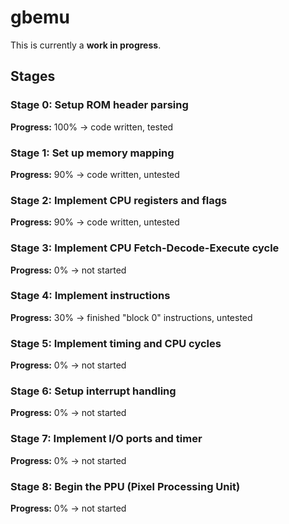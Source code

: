 # gbemu

This is currently a **work in progress**.

## Stages

### Stage 0: Setup ROM header parsing
**Progress:** 100% -> code written, tested

### Stage 1: Set up memory mapping
**Progress:** 90% -> code written, untested

### Stage 2: Implement CPU registers and flags
**Progress:** 90% -> code written, untested

### Stage 3: Implement CPU Fetch-Decode-Execute cycle
**Progress:** 0% -> not started

### Stage 4: Implement instructions
**Progress:** 30% -> finished "block 0" instructions, untested

### Stage 5: Implement timing and CPU cycles
**Progress:** 0% -> not started

### Stage 6: Setup interrupt handling
**Progress:** 0% -> not started

### Stage 7: Implement I/O ports and timer
**Progress:** 0% -> not started

### Stage 8: Begin the PPU (Pixel Processing Unit)
**Progress:** 0% -> not started
